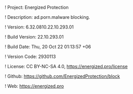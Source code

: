 ! Project: Energized Protection

! Description: ad.porn.malware blocking.

! Version: 6.32.0810.22.10.293.01

! Build Version: 22.10.293.01

! Build Date: Thu, 20 Oct 22 01:13:57 +06

! Version Code: 2930113

! License: CC BY-NC-SA 4.0, https://energized.pro/license

! Github: https://github.com/EnergizedProtection/block

! Web: https://energized.pro

